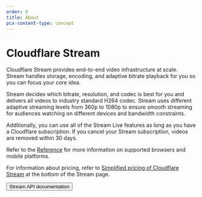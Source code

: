 ```yaml
---
order: 0
title: About
pcx-content-type: concept
---
```


# Cloudflare Stream

Cloudflare Stream provides end-to-end video infrastructure at scale. Stream handles storage, encoding, and adaptive bitrate playback for you so you can focus your core idea.

Stream decides which bitrate, resolution, and codec is best for you and delivers all videos to industry standard H264 codec. Stream uses different adaptive streaming levels from 360p to 1080p to ensure smooth streaming for audiences watching on different devices and bandwidth constraints.

Additionally, you can use all of the Stream Live features as long as you have a Cloudflare subscription. If you cancel your Stream subscription, videos are removed within 30 days.

Refer to the [Reference](/reference) for more information on supported browsers and mobile platforms.

For information about pricing, refer to [Simplified pricing of Cloudflare Stream](https://www.cloudflare.com/products/cloudflare-stream/) at the bottom of the Stream page.

<ButtonGroup>
  <Button type="primary" href="https://api.cloudflare.com/#stream-videos-properties">Stream API documentation</Button>
</ButtonGroup>
